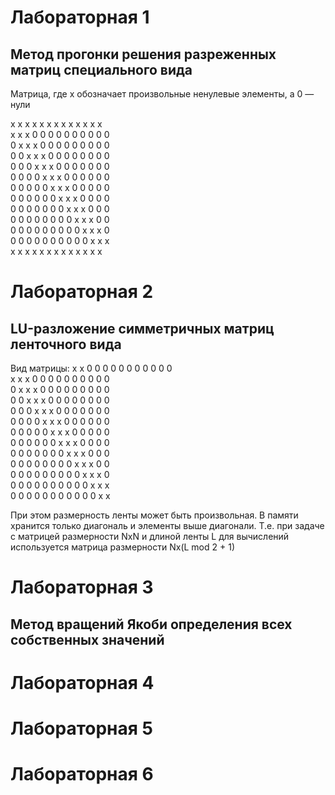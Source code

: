 # Лабораторная 1 
## Метод прогонки решения разреженных матриц специального вида
Матрица, где x обозначает произвольные ненулевые элементы, а 0 — нули

x x x x x x x x x x x x x  
x x x 0 0 0 0 0 0 0 0 0 0  
0 x x x 0 0 0 0 0 0 0 0 0  
0 0 x x x 0 0 0 0 0 0 0 0  
0 0 0 x x x 0 0 0 0 0 0 0  
0 0 0 0 x x x 0 0 0 0 0 0  
0 0 0 0 0 x x x 0 0 0 0 0  
0 0 0 0 0 0 x x x 0 0 0 0  
0 0 0 0 0 0 0 x x x 0 0 0  
0 0 0 0 0 0 0 0 x x x 0 0  
0 0 0 0 0 0 0 0 0 x x x 0  
0 0 0 0 0 0 0 0 0 0 x x x  
x x x x x x x x x x x x x  

# Лабораторная 2
## LU-разложение симметричных матриц ленточного вида

Вид матрицы:
x x 0 0 0 0 0 0 0 0 0 0 0  
x x x 0 0 0 0 0 0 0 0 0 0  
0 x x x 0 0 0 0 0 0 0 0 0  
0 0 x x x 0 0 0 0 0 0 0 0  
0 0 0 x x x 0 0 0 0 0 0 0  
0 0 0 0 x x x 0 0 0 0 0 0  
0 0 0 0 0 x x x 0 0 0 0 0  
0 0 0 0 0 0 x x x 0 0 0 0  
0 0 0 0 0 0 0 x x x 0 0 0  
0 0 0 0 0 0 0 0 x x x 0 0  
0 0 0 0 0 0 0 0 0 x x x 0  
0 0 0 0 0 0 0 0 0 0 x x x  
0 0 0 0 0 0 0 0 0 0 0 x x  

При этом размерность ленты может быть произвольная.
В памяти хранится только диагональ и элементы выше диагонали. Т.е. при задаче с матрицей размерности NxN и длиной ленты L для вычислений используется матрица размерности Nx(L mod 2 + 1)

# Лабораторная 3 
## Метод вращений Якоби определения всех собственных значений

# Лабораторная 4

# Лабораторная 5 

# Лабораторная 6
